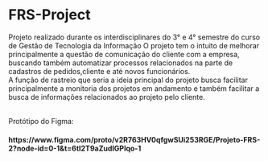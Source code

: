 # FRS-Project

<p>Projeto realizado durante os interdisciplinares do 3° e 4° semestre do curso de Gestão de Tecnologia da Informação O projeto tem o intuito de melhorar principalmente a questão de comunicação do cliente com a empresa, buscando também automatizar processos relacionados na parte de cadastros de pedidos,cliente e até novos funcionários.
<br>
A função de rastreio que seria a ideia principal do projeto busca facilitar principalmente a monitoria dos projetos em andamento e também facilitar a busca de informações relacionados ao projeto pelo cliente.</p>

<br>
Protótipo do Figma:
<h4>https://www.figma.com/proto/v2R763HV0qfgwSUi253RGE/Projeto-FRS-2?node-id=0-1&t=6tI2T9aZudlGPlqo-1</h4>
